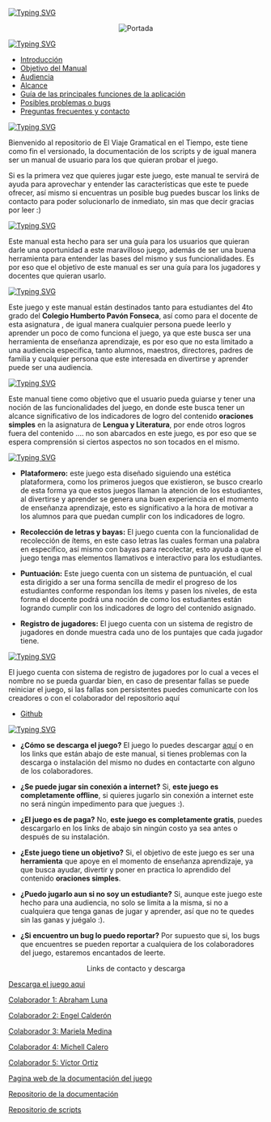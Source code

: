 [![Typing SVG](https://readme-typing-svg.demolab.com?font=Lunasima&weight=700&size=27&duration=1000&pause=1&center=true&vCenter=true&multiline=true&repeat=false&width=1000&height=80&lines=Manual++de+Usuario+de;+El+Viaje+Gramatical+en+el+Tiempo)](https://git.io/typing-svg)


<div align="center">
	
![Portada](https://i.postimg.cc/jd5MLpV4/inicio-evgt.png)
    
</div>

[![Typing SVG](https://readme-typing-svg.demolab.com?font=Lunasima&weight=700&duration=3998&pause=1000&vCenter=true&width=435&height=30&lines=Indice)](https://git.io/typing-svg)

- [Introducción](#introducción)
- [Objetivo del Manual](#objetivo-del-manual) 
-  [Audiencia](#audiencia) 
-  [Alcance](#alcance) 
-  [Guía de las principales funciones de la aplicación](#guía-de-las-principales-funciones-de-la-aplicación)
- [Posibles problemas o bugs](#posibles-problemas-o-bugs) 
-  [Preguntas frecuentes y contacto](#preguntas-frecuentes-y-contacto)



[![Typing SVG](https://readme-typing-svg.demolab.com?font=Lunasima&weight=700&duration=3998&pause=1000&vCenter=true&width=435&height=30&lines=Introducci%C3%B3n)](https://git.io/typing-svg) <a name="introducción"></a>

Bienvenido al repositorio de El Viaje Gramatical en el Tiempo, este  tiene como fin el versionado, la documentación de los scripts y de igual manera ser un manual de usuario para los que quieran probar el juego.

Si es la primera vez que quieres jugar este juego, este manual te servirá de ayuda para aprovechar y entender las características que este te puede ofrecer, así mismo si encuentras un posible bug puedes buscar los links de contacto para poder solucionarlo de inmediato, sin mas que decir gracias por leer :)

[![Typing SVG](https://readme-typing-svg.demolab.com?font=Lunasima&weight=700&duration=3998&pause=1000&vCenter=true&width=435&height=30&lines=Objetivo+del+Manual)](https://git.io/typing-svg) <a name="objetivo-del-manual"></a>

Este manual esta hecho para ser una guía para los usuarios que quieran darle una oportunidad a este maravilloso juego, además de ser una buena herramienta para entender las bases del mismo y sus funcionalidades. Es por eso que el objetivo de este manual es ser una guía para los jugadores y docentes que quieran usarlo.


[![Typing SVG](https://readme-typing-svg.demolab.com?font=Lunasima&weight=700&duration=3998&pause=1000&vCenter=true&width=435&height=30&lines=+Audiencia)](https://git.io/typing-svg) <a name="audiencia"></a>

Este juego y este manual están destinados tanto para estudiantes del 4to grado del **Colegio Humberto Pavón Fonseca**, así como para el docente de esta asignatura , de igual manera cualquier persona puede leerlo y aprender un poco de como funciona el juego, ya que este busca ser una herramienta de enseñanza aprendizaje, es por eso que no esta limitado a una audiencia especifica, tanto alumnos, maestros, directores, padres de familia y cualquier persona que este interesada en divertirse y aprender puede ser una audiencia.
>

[![Typing SVG](https://readme-typing-svg.demolab.com?font=Lunasima&weight=700&duration=3998&pause=1000&vCenter=true&width=435&height=30&lines=Alcance)](https://git.io/typing-svg)  <a name="alcance"></a>

Este manual tiene como objetivo que el usuario pueda guiarse y tener una noción de las funcionalidades del juego, en donde este busca tener un alcance significativo de los indicadores de logro del contenido **oraciones simples** en la asignatura de **Lengua y Literatura**, por ende otros logros fuera del contenido .... no son abarcados en este juego, es por eso que se espera comprensión si ciertos aspectos no son tocados en el mismo.  

[![Typing SVG](https://readme-typing-svg.demolab.com?font=Lunasima&weight=700&duration=3998&pause=1000&vCenter=true&width=535&height=30&lines=Gu%C3%ADa+de+las+principales+funciones+de+la+aplicaci%C3%B3n)](https://git.io/typing-svg) <a name="guía-de-las-principales-funciones-de-la-aplicación"></a>

 - **Plataformero:** este juego esta diseñado siguiendo una estética plataformera,  como los primeros juegos que existieron, se busco crearlo de esta forma ya que estos juegos llaman la atención de los estudiantes, al divertirse y aprender se genera una buen experiencia en el momento de enseñanza aprendizaje, esto es significativo a la hora de motivar a los alumnos para que puedan cumplir con los indicadores de logro.
 

 - **Recolección de letras y bayas:** El juego cuenta con la funcionalidad de recolección de ítems, en este caso letras  las cuales forman una palabra en especifico, así mismo con bayas para recolectar, esto ayuda a que el juego tenga mas elementos llamativos e interactivo para los estudiantes. 

- **Puntuación:** Este juego cuenta con un sistema de puntuación, el cual esta dirigido a ser una forma sencilla de medir el progreso de los estudiantes conforme respondan los ítems y pasen los niveles, de esta forma el docente podrá una noción de como los estudiantes están logrando cumplir  con los indicadores  de logro del contenido asignado.

- **Registro de jugadores:** El juego cuenta con un sistema de registro de jugadores en donde muestra cada uno de los puntajes que cada jugador tiene.

[![Typing SVG](https://readme-typing-svg.demolab.com?font=Lunasima&weight=700&duration=3998&pause=1000&vCenter=true&width=535&height=30&lines=Posibles+problemas+o+bugs)](https://git.io/typing-svg)  <a name="posibles-problemas-o-bugs"></a>

 El juego cuenta con sistema de registro de jugadores por lo cual a veces el nombre no se pueda guardar bien, en caso de presentar fallas se puede reiniciar el juego, si las fallas son persistentes puedes comunicarte con los creadores o con el colaborador del repositorio aquí
 
 - [Github](https://github.com/Victor-0rtiz)

[![Typing SVG](https://readme-typing-svg.demolab.com?font=Lunasima&weight=700&duration=3998&pause=1000&vCenter=true&width=535&height=30&lines=Preguntas+frecuentes+y+contacto)](https://git.io/typing-svg) <a name="preguntas-frecuentes-y-contacto"></a>


- **¿Cómo se descarga el juego?**
El juego lo puedes descargar [aquí](https://drive.google.com/drive/folders/1xapbvmagVzRqfHNxOXyul5GfAB4uENdZ?usp=drive_link) o en los links que están abajo de este manual, si tienes problemas con la descarga o instalación del mismo no dudes en contactarte con alguno de los colaboradores.

- **¿Se puede jugar sin conexión a internet?**
Si, **este juego es completamente offline**, si quieres jugarlo sin conexión a internet este no será ningún impedimento para que juegues :).

- **¿El juego es de paga?**
No, **este juego es completamente gratis**, puedes descargarlo en los links de abajo sin ningún costo ya sea antes o después de su instalación.

- **¿Este juego tiene un objetivo?**
Si, el objetivo de este juego es ser una **herramienta** que apoye en el momento de enseñanza aprendizaje, ya que busca ayudar, divertir y poner en practica lo aprendido del contenido **oraciones simples**.

- **¿Puedo jugarlo aun si no soy un estudiante?**
Si, aunque este juego este hecho para una audiencia, no solo se limita a la misma, si no a cualquiera que tenga ganas de jugar y aprender, así que no te quedes sin las ganas y juégalo :).

- **¿Si encuentro un bug lo puedo reportar?**
Por supuesto que si, los bugs que encuentres se pueden reportar a cualquiera de los colaboradores del juego, estaremos encantados de leerte. 

<p align="center"> Links  de contacto y descarga </p>

[ Descarga el juego aqui ](https://drive.google.com/drive/folders/1xapbvmagVzRqfHNxOXyul5GfAB4uENdZ?usp=drive_link)

[Colaborador 1:  Abraham Luna](https://github.com/AbrahamAcevedo)

[Colaborador 2: Engel Calderón](https://github.com/engelruiz)

[Colaborador 3: Mariela Medina](https://github.com/medi-na)

[Colaborador 4: Michell Calero](https://github.com/Michichel)


[Colaborador 5: Víctor Ortiz](https://github.com/Victor-0rtiz)


[Pagina web de la documentación del juego](https://victor-0rtiz.github.io/El_Viaje_Gramatical.io/)


[Repositorio de la documentación](https://github.com/Victor-0rtiz/El_Viaje_Gramatical.io)



[Repositorio de scripts](https://github.com/Victor-0rtiz/ElViajeGramatical)











	
